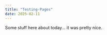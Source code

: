 ```yaml
---
title: "Testing-Pages"
date: 2025-02-11
---
```


Some stuff here about today... it was pretty nice.
